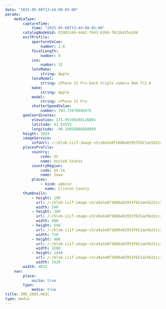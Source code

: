```yaml
---
date: "2025-05-09T13:44:00-05:00"
params:
    mediaType:
        captureTime:
            time: "2025-05-09T13:44:00-05:00"
        catalogNodeUid: 01983c69-d442-7043-b3b0-f621b425e2d4
        exifProfile:
            apertureValue:
                number: 2.8
            focalLength:
                number: 9
            iso:
                number: 32
            lensMake:
                string: Apple
            lensModel:
                string: iPhone 13 Pro back triple camera 9mm f/2.8
            make:
                string: Apple
            model:
                string: iPhone 13 Pro
            shutterSpeedValue:
                number: 703.72976688475
        geoCoordinates:
            elevation: 175.95199208116802
            latitude: 41.93555
            longitude: -90.18058888888889
        height: 3024
        imageService:
            infoUrl: /~/blob-iiif-image-v3/a9a3a8f1888a02953f621ae5b22cc34d7881dbe102c3c527bc37894d29685f51/info.json
        placesProfile:
            country:
                code: US
                name: United States
            countryRegion:
                code: US-IA
                name: Iowa
            places:
                - kind: admin2
                  name: Clinton County
        thumbnails:
            - height: 180
              url: /~/blob-iiif-image-v3/a9a3a8f1888a02953f621ae5b22cc34d7881dbe102c3c527bc37894d29685f51/full/240%2C180/0/default.jpg
              width: 240
            - height: 360
              url: /~/blob-iiif-image-v3/a9a3a8f1888a02953f621ae5b22cc34d7881dbe102c3c527bc37894d29685f51/full/480%2C360/0/default.jpg
              width: 480
            - height: 540
              url: /~/blob-iiif-image-v3/a9a3a8f1888a02953f621ae5b22cc34d7881dbe102c3c527bc37894d29685f51/full/720%2C540/0/default.jpg
              width: 720
            - height: 960
              url: /~/blob-iiif-image-v3/a9a3a8f1888a02953f621ae5b22cc34d7881dbe102c3c527bc37894d29685f51/full/1280%2C960/0/default.jpg
              width: 1280
            - height: 1440
              url: /~/blob-iiif-image-v3/a9a3a8f1888a02953f621ae5b22cc34d7881dbe102c3c527bc37894d29685f51/full/1920%2C1440/0/default.jpg
              width: 1920
        width: 4032
    nav:
        place:
            us/ia: true
        type:
            media: true
title: IMG_2605.HEIC
type: media
---
```


